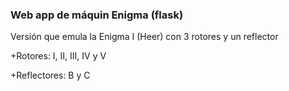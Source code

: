 ### Web app de máquin Enigma (flask) 

Versión que emula la Enigma I (Heer) con 3 rotores y un reflector 

+Rotores: I, II, III, IV y V 

+Reflectores: B y C

